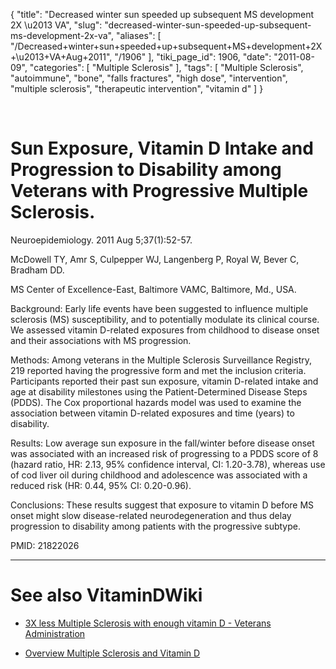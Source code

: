 {
    "title": "Decreased winter sun speeded up subsequent MS development 2X \u2013 VA",
    "slug": "decreased-winter-sun-speeded-up-subsequent-ms-development-2x-va",
    "aliases": [
        "/Decreased+winter+sun+speeded+up+subsequent+MS+development+2X+\u2013+VA+Aug+2011",
        "/1906"
    ],
    "tiki_page_id": 1906,
    "date": "2011-08-09",
    "categories": [
        "Multiple Sclerosis"
    ],
    "tags": [
        "Multiple Sclerosis",
        "autoimmune",
        "bone",
        "falls fractures",
        "high dose",
        "intervention",
        "multiple sclerosis",
        "therapeutic intervention",
        "vitamin d"
    ]
}


&nbsp;

# Sun Exposure, Vitamin D Intake and Progression to Disability among Veterans with Progressive Multiple Sclerosis.

Neuroepidemiology. 2011 Aug 5;37(1):52-57. 

McDowell TY, Amr S, Culpepper WJ, Langenberg P, Royal W, Bever C, Bradham DD.

MS Center of Excellence-East, Baltimore VAMC, Baltimore, Md., USA.

Background: Early life events have been suggested to influence multiple sclerosis (MS) susceptibility, and to potentially modulate its clinical course. We assessed vitamin D-related exposures from childhood to disease onset and their associations with MS progression. 

Methods: Among veterans in the Multiple Sclerosis Surveillance Registry, 219 reported having the progressive form and met the inclusion criteria. Participants reported their past sun exposure, vitamin D-related intake and age at disability milestones using the Patient-Determined Disease Steps (PDDS). The Cox proportional hazards model was used to examine the association between vitamin D-related exposures and time (years) to disability. 

Results: Low average sun exposure in the fall/winter before disease onset was associated with an increased risk of progressing to a PDDS score of 8 (hazard ratio, HR: 2.13, 95% confidence interval, CI: 1.20-3.78), whereas use of cod liver oil during childhood and adolescence was associated with a reduced risk (HR: 0.44, 95% CI: 0.20-0.96). 

Conclusions: These results suggest that exposure to vitamin D before MS onset might slow disease-related neurodegeneration and thus delay progression to disability among patients with the progressive subtype.

PMID:     21822026

- - - - - - - - - - 

# See also VitaminDWiki

* [3X less Multiple Sclerosis with enough vitamin D - Veterans Administration](/posts/3x-less-multiple-sclerosis-with-enough-vitamin-d-veterans-administration)

* [Overview Multiple Sclerosis and Vitamin D](/tags/overview-multiple-sclerosis-and-vitamin-d.html)